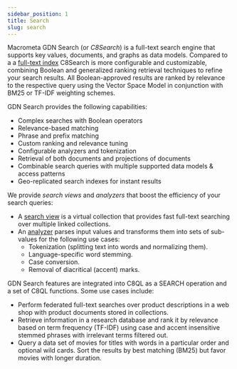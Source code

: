 ```yaml
---
sidebar_position: 1
title: Search
slug: search
---
```


Macrometa GDN Search (or _C8Search_) is a full-text search engine that supports key values, documents, and graphs as data models. Compared to a a [full-text index](../collections/indexing/working-with-indexes#fulltext-indexes) C8Search is more configurable and customizable, combining Boolean and generalized ranking retrieval techniques to refine your search results. All Boolean-approved results are ranked by relevance to the respective query using the Vector Space Model in conjunction with BM25 or TF-IDF weighting schemes.

GDN Search provides the following capabilities:

- Complex searches with Boolean operators
- Relevance-based matching
- Phrase and prefix matching
- Custom ranking and relevance tuning
- Configurable analyzers and tokenization
- Retrieval of both documents and projections of documents
- Combinable search queries with multiple supported data models & access patterns
- Geo-replicated search indexes for instant results


We provide _search views_ and _analyzers_ that boost the efficiency of your search queries:

- A [search view](../../docs/search/views) is a virtual collection that provides fast full-text searching over multiple linked collections.
- An [analyzer](../../docs/search/analyzers) parses input values and transforms them into sets of sub-values for the following use cases:
	- Tokenization (splitting text into words and normalizing them).
	- Language-specific word stemming.
	- Case conversion.
	- Removal of diacritical (accent) marks.

GDN Search features are integrated into C8QL as a SEARCH operation and a set of C8QL functions. Some use cases include:

- Perform federated full-text searches over product descriptions in a web shop with product documents stored in collections.
- Retrieve information in a research database and rank it by relevance based on term frequency (TF-IDF) using case and accent insensitive stemmed phrases with irrelevant terms filtered out.
- Query a data set of movies for titles with words in a particular order and optional wild cards. Sort the results by best matching (BM25) but favor movies with longer duration.
